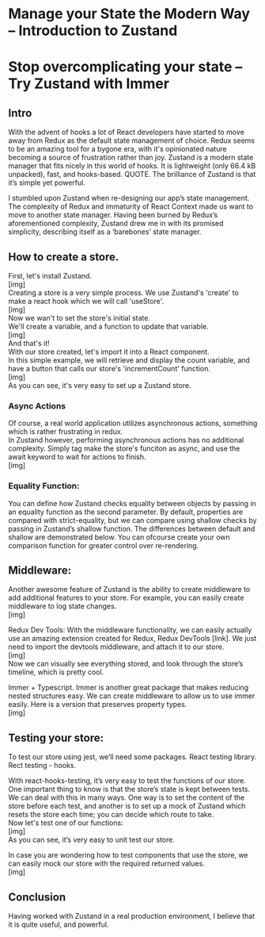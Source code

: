 # Manage your State the Modern Way – Introduction to Zustand
# Stop overcomplicating your state – Try Zustand with Immer

## Intro
With the advent of hooks a lot of React developers have started to move away from Redux as the default state management of choice. Redux seems to be an amazing tool for a bygone era, with it's opinionated nature becoming a source of frustration rather than joy.
Zustand is a modern state manager that fits nicely in this world of hooks. It is lightweight (only 66.4 kB unpacked), fast, and hooks-based. QUOTE. The brilliance of Zustand is that it’s simple yet powerful.

I stumbled upon Zustand when re-designing our app’s state management. The complexity of Redux and immaturity of React Context made us want to move to another state manager. Having been burned by Redux’s aforementioned complexity, Zustand drew me in with its promised simplicity, describing itself as a ‘barebones’ state manager.

## How to create a store.
First, let's install Zustand.\
[img]\
Creating a store is a very simple process. We use Zustand's 'create' to make a react hook which we will call 'useStore'.\
[img]\
Now we wan't to set the store's initial state.\
We'll create a variable, and a function to update that variable.\
[img]\
And that's it!\
With our store created, let's import it into a React component.\
In this simple example, we will retrieve and display the count variable, and have a button that calls our store's 'incrementCount' function.\
[img]\
As you can see, it's very easy to set up a Zustand store.

### Async Actions
Of course, a real world application utilizes asynchronous actions, something which is rather frustrating in redux. \
In Zustand however, performing asynchronous actions has no additional complexity. Simply tag make the store's funciton as async, and use the await keyword to wait for actions to finish.\
[img]

### Equality Function:
You can define how Zustand checks equality between objects by passing in an equality function as the second parameter. By default, properties are compared with strict-equality, but we can compare using shallow checks by passing in Zustand’s shallow function. The differences between default and shallow are demonstrated below.
You can ofcourse create your own comparison function for greater control over re-rendering.


## Middleware:

Another awesome feature of Zustand is the ability to create middleware to add additional features to your store. For example, you can easily create middleware to log state changes.\
[img]

Redux Dev Tools:
With the middleware functionality, we can easily actually use an amazing extension created for Redux, Redux DevTools [link]. We just need to import the devtools middleware, and attach it to our store.\
[img]\
Now we can visually see everything stored, and look through the store’s timeline, which is pretty cool.

Immer + Typescript.
Immer is another great package that makes reducing nested structures easy. We can create middleware to allow us to use immer easily. Here is a version that preserves property types.\
[img]

## Testing your store:

To test our store using jest, we’ll need some packages. 
React testing library.
Rect testing - hooks.

With react-hooks-testing, it’s very easy to test the functions of our store.\
One important thing to know is that the store’s state is kept between tests. We can deal with this in many ways. One way is to set the content of the store before each test, and another is to set up a mock of Zustand which resets the store each time; you can decide which route to take.\
Now let's test one of our functions:\
[img]\
As you can see, it’s very easy to unit test our store.

In case you are wondering how to test components that use the store, we can easily mock our store with the required returned values.\
[img]

## Conclusion
Having worked with Zustand in a real production environment, I believe that it is quite useful, and powerful.
